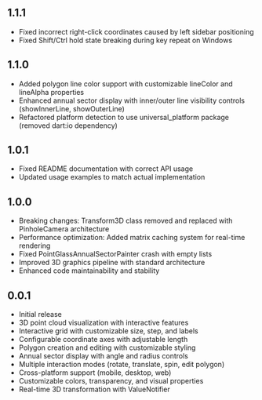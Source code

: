 ## 1.1.1

* Fixed incorrect right-click coordinates caused by left sidebar positioning
* Fixed Shift/Ctrl hold state breaking during key repeat on Windows

## 1.1.0

* Added polygon line color support with customizable lineColor and lineAlpha properties
* Enhanced annual sector display with inner/outer line visibility controls (showInnerLine, showOuterLine)
* Refactored platform detection to use universal_platform package (removed dart:io dependency)

## 1.0.1

* Fixed README documentation with correct API usage
* Updated usage examples to match actual implementation

## 1.0.0

* Breaking changes: Transform3D class removed and replaced with PinholeCamera architecture
* Performance optimization: Added matrix caching system for real-time rendering
* Fixed PointGlassAnnualSectorPainter crash with empty lists
* Improved 3D graphics pipeline with standard architecture
* Enhanced code maintainability and stability

## 0.0.1

* Initial release
* 3D point cloud visualization with interactive features
* Interactive grid with customizable size, step, and labels
* Configurable coordinate axes with adjustable length
* Polygon creation and editing with customizable styling
* Annual sector display with angle and radius controls
* Multiple interaction modes (rotate, translate, spin, edit polygon)
* Cross-platform support (mobile, desktop, web)
* Customizable colors, transparency, and visual properties
* Real-time 3D transformation with ValueNotifier